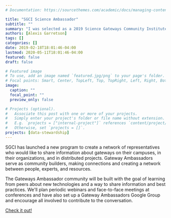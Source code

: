 ```yaml
---
# Documentation: https://sourcethemes.com/academic/docs/managing-content/

title: "SGCI Science Ambassador"
subtitle: ""
summary: "I was selected as a 2019 Science Gateways Community Institute Science Ambassador"
authors: [Alexis Garretson]
tags: []
categories: []
date: 2019-02-18T18:01:46-04:00
lastmod: 2020-05-11T18:01:46-04:00
featured: false
draft: false

# Featured image
# To use, add an image named `featured.jpg/png` to your page's folder.
# Focal points: Smart, Center, TopLeft, Top, TopRight, Left, Right, BottomLeft, Bottom, BottomRight.
image:
  caption: ""
  focal_point: ""
  preview_only: false

# Projects (optional).
#   Associate this post with one or more of your projects.
#   Simply enter your project's folder or file name without extension.
#   E.g. `projects = ["internal-project"]` references `content/project/deep-learning/index.md`.
#   Otherwise, set `projects = []`.
projects: [data-stewardship]
---
```

SGCI has launched a new program to create a network of representatives who would like to share information about gateways on their campuses, in their organizations, and in distributed projects. Gateway Ambassadors serve as community builders, making connections and creating a network between people, experts, and resources.
 
The Gateways Ambassador community will be built with the goal of learning from peers about new technologies and a way to share information and best practices. We'll plan periodic webinars and face-to-face meetings at conferences and have also set up a Gateway Ambassadors Google Group and encourage all involved to contribute to the conversation.   

[Check it out!](https://sciencegateways.org/-/congratulations-to-the-2019-sgci-science-ambassadors-)
